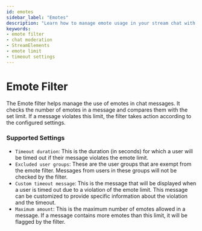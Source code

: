 ```yaml
---
id: emotes
sidebar_label: "Emotes"
description: "Learn how to manage emote usage in your stream chat with the StreamElements Emote Filter. Set limits, customize timeout messages, and exclude user groups."
keywords:
- emote filter
- chat moderation
- StreamElements
- emote limit
- timeout settings
---
```


# Emote Filter

The Emote filter helps manage the use of emotes in chat messages. It checks the number of emotes in a message and compares them with the set limit. If a message violates this limit, the filter takes action according to the configured settings.

### Supported Settings

- `Timeout duration`: This is the duration (in seconds) for which a user will be timed out if their message violates the emote limit.
- `Excluded user groups`: These are the user groups that are exempt from the emote filter. Messages from users in these groups will not be checked by the filter.
- `Custom timeout message`: This is the message that will be displayed when a user is timed out due to a violation of the emote limit. This message can be customized to provide specific information about the violation and the timeout.
- `Maximum amount`: This is the maximum number of emotes allowed in a message. If a message contains more emotes than this limit, it will be flagged by the filter.
